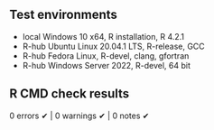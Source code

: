 ## Test environments

* local Windows 10 x64, R installation, R 4.2.1
* R-hub Ubuntu Linux 20.04.1 LTS, R-release, GCC
* R-hub Fedora Linux, R-devel, clang, gfortran
* R-hub Windows Server 2022, R-devel, 64 bit

## R CMD check results

0 errors ✔ | 0 warnings ✔ | 0 notes ✔
